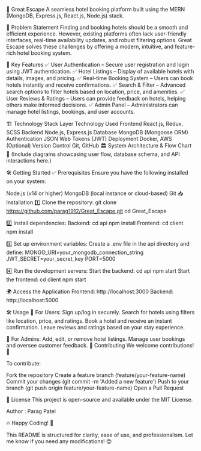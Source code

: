 🏨 Great Escape
A seamless hotel booking platform built using the MERN (MongoDB, Express.js, React.js, Node.js) stack.

📌 Problem Statement
Finding and booking hotels should be a smooth and efficient experience. However, existing platforms often lack user-friendly interfaces, real-time availability updates, and robust filtering options.
Great Escape solves these challenges by offering a modern, intuitive, and feature-rich hotel booking system.

🚀 Key Features
✅ User Authentication – Secure user registration and login using JWT authentication.
✅ Hotel Listings – Display of available hotels with details, images, and pricing.
✅ Real-time Booking System – Users can book hotels instantly and receive confirmations.
✅ Search & Filter – Advanced search options to filter hotels based on location, price, and amenities.
✅ User Reviews & Ratings – Users can provide feedback on hotels, helping others make informed decisions.
✅ Admin Panel – Administrators can manage hotel listings, bookings, and user accounts.

🏗️ Technology Stack
Layer	Technology Used
Frontend	React.js, Redux, SCSS
Backend	Node.js, Express.js
Database	MongoDB (Mongoose ORM)
Authentication	JSON Web Tokens (JWT)
Deployment	Docker, AWS (Optional)
Version Control	Git, GitHub
🏛️ System Architecture & Flow Chart
📌 (Include diagrams showcasing user flow, database schema, and API interactions here.)

🛠️ Getting Started
✅ Prerequisites
Ensure you have the following installed on your system:

Node.js (v14 or higher)
MongoDB (local instance or cloud-based)
Git
📥 Installation
1️⃣ Clone the repository:
git clone https://github.com/parag1912/Great_Escape.git
cd Great_Escape

2️⃣ Install dependencies:
Backend:
cd api
npm install
Frontend:
cd client
npm install

3️⃣ Set up environment variables:
Create a .env file in the api directory and define:
MONGO_URI=your_mongodb_connection_string
JWT_SECRET=your_secret_key
PORT=5000

4️⃣ Run the development servers:
Start the backend:
cd api
npm start
Start the frontend:
cd client
npm start

🌍 Access the Application
Frontend: http://localhost:3000
Backend: http://localhost:5000

🛠️ Usage
🎯 For Users:
Sign up/log in securely.
Search for hotels using filters like location, price, and ratings.
Book a hotel and receive an instant confirmation.
Leave reviews and ratings based on your stay experience.

🔧 For Admins:
Add, edit, or remove hotel listings.
Manage user bookings and oversee customer feedback.
🤝 Contributing
We welcome contributions! 🚀

To contribute:

Fork the repository
Create a feature branch (feature/your-feature-name)
Commit your changes (git commit -m 'Added a new feature')
Push to your branch (git push origin feature/your-feature-name)
Open a Pull Request

📜 License
This project is open-source and available under the MIT License.

Author :
Parag Patel

🔥 Happy Coding! 🚀

This README is structured for clarity, ease of use, and professionalism. Let me know if you need any modifications! 😊
